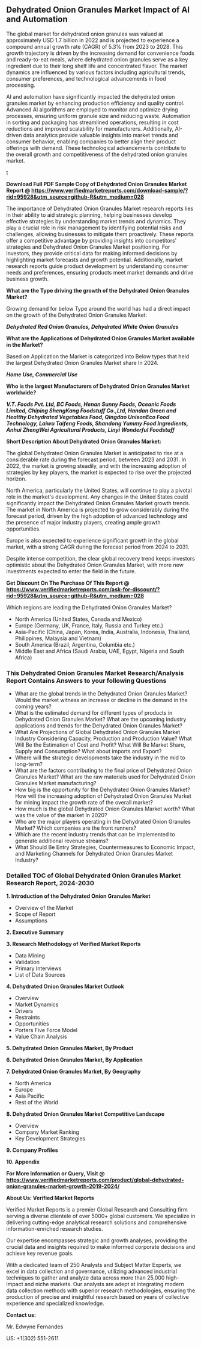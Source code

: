 <h2>Dehydrated Onion Granules Market Impact of AI and Automation</h2><p>The global market for dehydrated onion granules was valued at approximately USD 1.7 billion in 2022 and is projected to experience a compound annual growth rate (CAGR) of 5.3% from 2023 to 2028. This growth trajectory is driven by the increasing demand for convenience foods and ready-to-eat meals, where dehydrated onion granules serve as a key ingredient due to their long shelf life and concentrated flavor. The market dynamics are influenced by various factors including agricultural trends, consumer preferences, and technological advancements in food processing.</p><p>AI and automation have significantly impacted the dehydrated onion granules market by enhancing production efficiency and quality control. Advanced AI algorithms are employed to monitor and optimize drying processes, ensuring uniform granule size and reducing waste. Automation in sorting and packaging has streamlined operations, resulting in cost reductions and improved scalability for manufacturers. Additionally, AI-driven data analytics provide valuable insights into market trends and consumer behavior, enabling companies to better align their product offerings with demand. These technological advancements contribute to the overall growth and competitiveness of the dehydrated onion granules market.</p>t</p><p id="" class=""><strong>Download Full PDF Sample Copy of Dehydrated Onion Granules Market Report @ <a href="https://www.verifiedmarketreports.com/download-sample/?rid=95928&utm_source=github-R&utm_medium=028" target="_blank">https://www.verifiedmarketreports.com/download-sample/?rid=95928&utm_source=github-R&utm_medium=028</a></strong></p><p>The importance of&nbsp;Dehydrated Onion Granules Market research reports lies in their ability to aid strategic planning, helping businesses develop effective strategies by understanding market trends and dynamics. They play a crucial role in risk management by identifying potential risks and challenges, allowing businesses to mitigate them proactively. These reports offer a competitive advantage by providing insights into competitors' strategies and Dehydrated Onion Granules Market positioning. For investors, they provide critical data for making informed decisions by highlighting market forecasts and growth potential. Additionally, market research reports guide product development by understanding consumer needs and preferences, ensuring products meet market demands and drive business growth.</p><p><strong>What are the&nbsp;Type driving the growth of the Dehydrated Onion Granules Market?</strong></p><p id="" class="">Growing demand for below Type around the world has had a direct impact on the growth of the Dehydrated Onion Granules Market:</p><em><strong>Dehydrated Red Onion Granules, Dehydrated White Onion Granules</strong></em></p><strong>What are the&nbsp;Applications&nbsp;of Dehydrated Onion Granules Market available in the Market?</strong></p><p id="" class="">Based on Application the Market is categorized into Below types that held the largest Dehydrated Onion Granules Market share In 2024.</p><em><strong>Home Use, Commercial Use</strong></em></p><strong>Who is the largest Manufacturers of Dehydrated Onion Granules Market worldwide?</strong></p><p><em><strong>V.T. Foods Pvt. Ltd, BC Foods, Henan Sunny Foods, Oceanic Foods Limited, Chiping ShengKang Foodstuff Co.,Ltd, Handan Green and Healthy Dehydrated Vegetables Food, Qingdao UnisonEco Food Technology, Laiwu Taifeng Foods, Shandong Yummy Food Ingredients, Anhui ZhengWei Agricultural Products, Linyi Wonderful Foodstuff</strong></em></p><p id="" class=""><strong>Short Description About Dehydrated Onion Granules Market:</strong></p><p>The global Dehydrated Onion Granules Market is anticipated to rise at a considerable rate during the forecast period, between 2023 and 2031. In 2022, the market is growing steadily, and with the increasing adoption of strategies by key players, the market is expected to rise over the projected horizon.</p><p>North America, particularly the United States, will continue to play a pivotal role in the market's development. Any changes in the United States could significantly impact the Dehydrated Onion Granules Market growth trends. The market in North America is projected to grow considerably during the forecast period, driven by the high adoption of advanced technology and the presence of major industry players, creating ample growth opportunities.</p><p>Europe is also expected to experience significant growth in the global market, with a strong CAGR during the forecast period from 2024 to 2031.</p><p>Despite intense competition, the clear global recovery trend keeps investors optimistic about the Dehydrated Onion Granules Market, with more new investments expected to enter the field in the future.</p><p id="" class=""><strong>Get Discount On The Purchase Of This Report @ <a href="https://www.verifiedmarketreports.com/ask-for-discount/?rid=95928&utm_source=github-R&utm_medium=028" target="_blank">https://www.verifiedmarketreports.com/ask-for-discount/?rid=95928&utm_source=github-R&utm_medium=028</a></strong></p>Which regions are leading the Dehydrated Onion Granules Market?</p><ul><li>North America (United States, Canada and Mexico)</li><li>Europe (Germany, UK, France, Italy, Russia and Turkey etc.)</li><li>Asia-Pacific (China, Japan, Korea, India, Australia, Indonesia, Thailand, Philippines, Malaysia and Vietnam)</li><li>South America (Brazil, Argentina, Columbia etc.)</li><li>Middle East and Africa (Saudi Arabia, UAE, Egypt, Nigeria and South Africa)</li></ul><h3 id="" class="">This Dehydrated Onion Granules Market Research/Analysis Report Contains Answers to your following Questions</h3><ul><li>What are the global trends in the Dehydrated Onion Granules Market? Would the market witness an increase or decline in the demand in the coming years?</li><li>What is the estimated demand for different types of products in Dehydrated Onion Granules Market? What are the upcoming industry applications and trends for the Dehydrated Onion Granules Market?</li><li>What Are Projections of Global Dehydrated Onion Granules Market Industry Considering Capacity, Production and Production Value? What Will Be the Estimation of Cost and Profit? What Will Be Market Share, Supply and Consumption? What about imports and Export?</li><li>Where will the strategic developments take the industry in the mid to long-term?</li><li>What are the factors contributing to the final price of Dehydrated Onion Granules Market? What are the raw materials used for Dehydrated Onion Granules Market manufacturing?</li><li>How big is the opportunity for the Dehydrated Onion Granules Market? How will the increasing adoption of Dehydrated Onion Granules Market for mining impact the growth rate of the overall market?</li><li>How much is the global Dehydrated Onion Granules Market worth? What was the value of the market In 2020?</li><li>Who are the major players operating in the Dehydrated Onion Granules Market? Which companies are the front runners?</li><li>Which are the recent industry trends that can be implemented to generate additional revenue streams?</li><li>What Should Be Entry Strategies, Countermeasures to Economic Impact, and Marketing Channels for Dehydrated Onion Granules Market Industry?</li></ul><h3 id="" class="">Detailed TOC of Global Dehydrated Onion Granules Market Research Report, 2024-2030</h3><p id="" class=""><strong>1. Introduction of the Dehydrated Onion Granules Market</strong></p><ul><li>Overview of the Market</li><li>Scope of Report</li><li>Assumptions</li></ul><p id="" class=""><strong>2. Executive Summary</strong></p><p id="" class=""><strong>3. Research Methodology of Verified Market Reports</strong></p><ul><li>Data Mining</li><li>Validation</li><li>Primary Interviews</li><li>List of Data Sources</li></ul><p id="" class=""><strong>4. Dehydrated Onion Granules Market Outlook</strong></p><ul><li>Overview</li><li>Market Dynamics</li><li>Drivers</li><li>Restraints</li><li>Opportunities</li><li>Porters Five Force Model</li><li>Value Chain Analysis</li></ul><p id="" class=""><strong>5. Dehydrated Onion Granules Market, By Product</strong></p><p id="" class=""><strong>6. Dehydrated Onion Granules Market, By Application</strong></p><p id="" class=""><strong>7. Dehydrated Onion Granules Market, By Geography</strong></p><ul><li>North America</li><li>Europe</li><li>Asia Pacific</li><li>Rest of the World</li></ul><p id="" class=""><strong>8. Dehydrated Onion Granules Market Competitive Landscape</strong></p><ul><li>Overview</li><li>Company Market Ranking</li><li>Key Development Strategies</li></ul><p id="" class=""><strong>9. Company Profiles</strong></p><p id="" class=""><strong>10. Appendix</strong></p><p id="" class=""><strong>For More Information or Query, Visit @ <a href="https://www.verifiedmarketreports.com/product/global-dehydrated-onion-granules-market-growth-2019-2024/" target="_blank">https://www.verifiedmarketreports.com/product/global-dehydrated-onion-granules-market-growth-2019-2024/</a></strong></p><p id="" class=""><strong>About Us: Verified Market Reports</strong></p><p id="" class="">Verified Market Reports is a premier Global Research and Consulting firm serving a diverse clientele of over 5000+ global customers. We specialize in delivering cutting-edge analytical research solutions and comprehensive information-enriched research studies.</p><p id="" class="">Our expertise encompasses strategic and growth analyses, providing the crucial data and insights required to make informed corporate decisions and achieve key revenue goals.</p><p id="" class="">With a dedicated team of 250 Analysts and Subject Matter Experts, we excel in data collection and governance, utilizing advanced industrial techniques to gather and analyze data across more than 25,000 high-impact and niche markets. Our analysts are adept at integrating modern data collection methods with superior research methodologies, ensuring the production of precise and insightful research based on years of collective experience and specialized knowledge.</p><p id="" class=""><strong>Contact us:</strong></p><p id="" class="">Mr. Edwyne Fernandes</p><p id="" class="">US: +1(302) 551-2611</p>